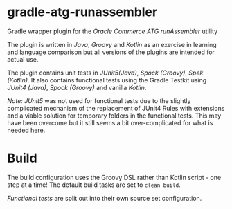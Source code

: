 # gradle-atg-runassembler
Gradle wrapper plugin for the _Oracle Commerce ATG runAssembler_ utility

The plugin is written in *Java*, *Groovy* and *Kotlin* as an exercise in learning and language comparison but all versions of the plugins are intended for actual use.

The plugin contains unit tests in *JUnit5(Java)*, *Spock (Groovy)*, *Spek (Kotlin)*.
It also contains functional tests using the Gradle Testkit using *JUnit4 (Java)*, *Spock (Groovy)* and vanilla *Kotlin*.

_*Note:*_ *JUnit5* was not used for functional tests due to the slightly complicated mechanism of the replacement of JUnit4 Rules with extensions and a viable solution for temporary folders in the functional tests.
This may have been overcome but it still seems a bit over-complicated for what is needed here.


# Build

The build configuration uses the Groovy DSL rather than Kotlin script - one step at a time!
The default build tasks are set to `clean build`.

*Functional tests* are split out into their own source set configuration.
    